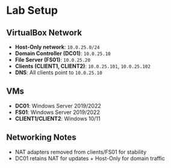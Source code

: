# Lab Setup

## VirtualBox Network
- **Host-Only network**: `10.0.25.0/24`
- **Domain Controller (DC01)**: `10.0.25.10`
- **File Server (FS01)**: `10.0.25.20`
- **Clients (CLIENT1, CLIENT2)**: `10.0.25.101`, `10.0.25.102`
- **DNS**: All clients point to `10.0.25.10`

## VMs
- **DC01**: Windows Server 2019/2022  
- **FS01**: Windows Server 2019/2022  
- **CLIENT1/CLIENT2**: Windows 10/11  

## Networking Notes
- NAT adapters removed from clients/FS01 for stability  
- DC01 retains NAT for updates + Host-Only for domain traffic  
